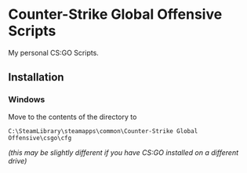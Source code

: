 # Counter-Strike Global Offensive Scripts
My personal CS:GO Scripts.
## Installation
### Windows
Move to the contents of the directory to 

`C:\SteamLibrary\steamapps\common\Counter-Strike Global Offensive\csgo\cfg`

*(this may be slightly different if you have CS:GO installed on a different drive)*
